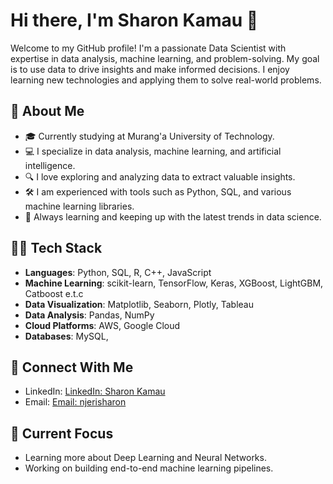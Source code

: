 # Hi there, I'm Sharon Kamau 👋

Welcome to my GitHub profile! I'm a passionate Data Scientist with expertise in data analysis, machine learning, and problem-solving. My goal is to use data to drive insights and make informed decisions. I enjoy learning new technologies and applying them to solve real-world problems.

## 🚀 About Me
- 🎓 Currently studying at Murang'a University of Technology.
- 💻 I specialize in data analysis, machine learning, and artificial intelligence.
- 🔍 I love exploring and analyzing data to extract valuable insights.
- 🛠 I am experienced with tools such as Python, SQL, and various machine learning libraries.
- 🌱 Always learning and keeping up with the latest trends in data science.

## 🧑‍💻 Tech Stack
- **Languages**: Python, SQL, R, C++, JavaScript
- **Machine Learning**: scikit-learn, TensorFlow, Keras, XGBoost, LightGBM, Catboost e.t.c
- **Data Visualization**: Matplotlib, Seaborn, Plotly, Tableau
- **Data Analysis**: Pandas, NumPy
- **Cloud Platforms**: AWS, Google Cloud
- **Databases**: MySQL,

## 🔗 Connect With Me
- LinkedIn: [LinkedIn: Sharon Kamau](https://www.linkedin.com/in/sharon-kamau-a1a0042bb)
- Email: [Email: njerisharon](njerisharon611@gmail.com)

## 🌱 Current Focus
- Learning more about Deep Learning and Neural Networks.
- Working on building end-to-end machine learning pipelines.


